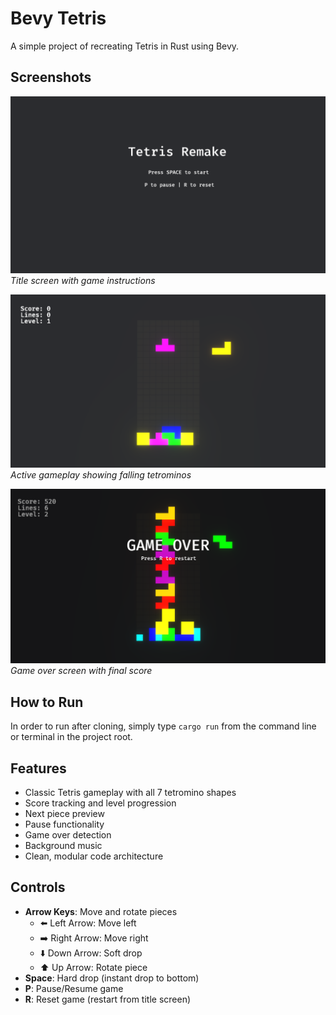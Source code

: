 # Bevy Tetris

A simple project of recreating Tetris in Rust using Bevy.

## Screenshots

![Title Screen](screenshots/title_screen.png)
*Title screen with game instructions*

![Gameplay](screenshots/gameplay.png)
*Active gameplay showing falling tetrominos*

![Game Over](screenshots/game_over.png)
*Game over screen with final score*


## How to Run

In order to run after cloning, simply type `cargo run` from the command line or terminal in the project root.

## Features

- Classic Tetris gameplay with all 7 tetromino shapes
- Score tracking and level progression
- Next piece preview
- Pause functionality
- Game over detection
- Background music
- Clean, modular code architecture

## Controls

- **Arrow Keys**: Move and rotate pieces
  - ⬅️ Left Arrow: Move left
  - ➡️ Right Arrow: Move right
  - ⬇️ Down Arrow: Soft drop
  - ⬆️ Up Arrow: Rotate piece
- **Space**: Hard drop (instant drop to bottom)
- **P**: Pause/Resume game
- **R**: Reset game (restart from title screen)
